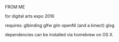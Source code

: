 FROM ME


for digital arts expo 2016

requires:
    glbinding
    glfw
    glm
    openNI (and a kinect)
    glog

dependencies can be installed via homebrew on OS X.